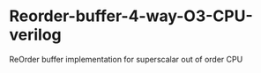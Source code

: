 # Reorder-buffer-4-way-O3-CPU-verilog
ReOrder buffer implementation for superscalar out of order CPU 
